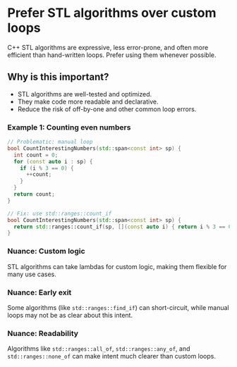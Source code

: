 # Prefer STL algorithms over custom loops

C++ STL algorithms are expressive, less error-prone, and often more efficient than hand-written loops. Prefer using them whenever possible.

## Why is this important?
- STL algorithms are well-tested and optimized.
- They make code more readable and declarative.
- Reduce the risk of off-by-one and other common loop errors.

### Example 1: Counting even numbers
```cpp
// Problematic: manual loop
bool CountInterestingNumbers(std::span<const int> sp) {
  int count = 0;
  for (const auto i : sp) {
    if (i % 3 == 0) {
      ++count;
    }
  }
  return count;
}
```
```cpp
// Fix: use std::ranges::count_if
bool CountInterestingNumbers(std::span<const int> sp) {
  return std::ranges::count_if(sp, [](const auto i) { return i % 3 == 0; });
}
```

### Nuance: Custom logic
STL algorithms can take lambdas for custom logic, making them flexible for many use cases.

### Nuance: Early exit
Some algorithms (like `std::ranges::find_if`) can short-circuit, while manual loops may not be as clear about this intent.

### Nuance: Readability
Algorithms like `std::ranges::all_of`, `std::ranges::any_of`, and `std::ranges::none_of` can make intent much clearer than custom loops.
